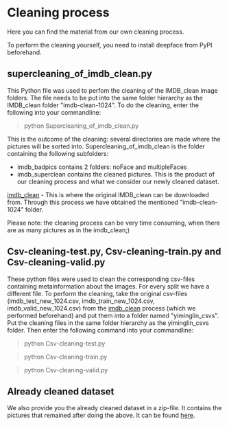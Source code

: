 

# Cleaning process
Here you can find the material from our own cleaning process.

To perform the cleaning yourself, you need to install deepface from PyPI beforehand.

## supercleaning_of_imdb_clean.py

This Python file was used to perfom the cleaning of the IMDB_clean image folders.
The file needs to be put into the same folder hierarchy as the IMDB_clean folder "imdb-clean-1024".
To do the cleaning, enter the following into your commandline:

> python Supercleaning_of_imdb_clean.py

This is the outcome of the cleaning: several directories are made where the pictures will be sorted into. Supercleaning_of_imdb_clean is the folder containing the following subfolders:
- imdb_badpics contains 2 folders: noFace and multipleFaces
- imdb_superclean contains the cleaned pictures. This is the product of our cleaning process and what we consider our newly cleaned dataset.

[imdb_clean](https://github.com/yiminglin-ai/imdb-clean) - This is where the original IMDB_clean can be downloaded from. Through this process we have obtained the mentioned "imdb-clean-1024" folder.

Please note: the cleaning process can be very time consuming, when there are as many pictures as in the imdb_clean;)


## Csv-cleaning-test.py, Csv-cleaning-train.py and Csv-cleaning-valid.py

These python files were used to clean the corresponding csv-files containing metainformation about the images.
For every split we have a different file. To perform the cleaning, take the original csv-files (imdb_test_new_1024.csv, imdb_train_new_1024.csv, imdb_valid_new_1024.csv) from the [imdb_clean](https://github.com/yiminglin-ai/imdb-clean) process (which we performed beforehand) and put them into a folder named "yiminglin_csvs".
Put the cleaning files in the same folder hierarchy as the yiminglin_csvs folder. Then enter the following command into your commandline:
> python Csv-cleaning-test.py

> python Csv-cleaning-train.py

> python Csv-cleaning-valid.py

## Already cleaned dataset

We also provide you the already cleaned dataset in a zip-file. It contains the pictures that remained after doing the above.
It can be found [here](https://myshare.uni-osnabrueck.de/f/c7cc8fd26472494f95d8/).
